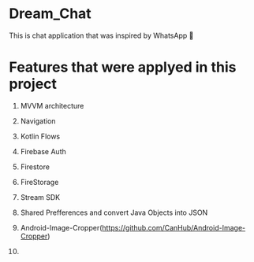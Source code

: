 # Dream_Chat
This is chat application that was inspired by WhatsApp 💬

# Features that were applyed in this project
1) MVVM architecture

2) Navigation

3) Kotlin Flows

4) Firebase Auth

5) Firestore

6) FireStorage

7) Stream SDK

8) Shared Prefferences and convert Java Objects into JSON

9) Android-Image-Cropper(https://github.com/CanHub/Android-Image-Cropper)

10) 
